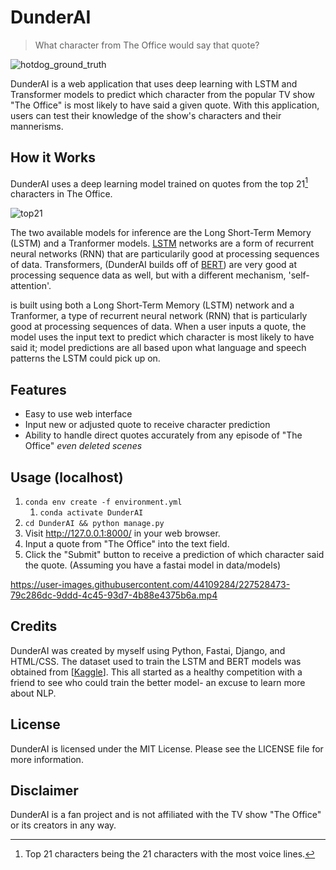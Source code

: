 # DunderAI
> What character from The Office would say that quote?

![hotdog_ground_truth](https://user-images.githubusercontent.com/44109284/226338430-a1b7c179-f48b-4837-8636-338bbee814da.jpg)

DunderAI is a web application that uses deep learning with LSTM and Transformer models to predict which character from the popular TV show "The Office" is most likely to have said a given quote. With this application, users can test their knowledge of the show's characters and their mannerisms.

## How it Works
DunderAI uses a deep learning model trained on quotes from the top 21[^chars] characters in The Office.
[^chars]: Top 21 characters being the 21 characters with the most voice lines. 

![top21](https://user-images.githubusercontent.com/44109284/229494059-2e596235-9f92-426c-89e0-ea42aaa4f37e.png)

The two available models for inference are the Long Short-Term Memory (LSTM) and a Tranformer models. [LSTM](https://www.wikiwand.com/en/Long_short-term_memory) networks are a form of recurrent neural networks (RNN) that are particularily good at processing sequences of data. Transformers, (DunderAI builds off of [BERT](https://www.wikiwand.com/en/BERT_(language_model))) are very good at processing sequence data as well, but with a different mechanism, 'self-attention'.

is built using both a Long Short-Term Memory (LSTM) network and a Tranformer, a type of recurrent neural network (RNN) that is particularly good at processing sequences of data. When a user inputs a quote, the model uses the input text to predict which character is most likely to have said it; model predictions are all based upon what language and speech patterns the LSTM could pick up on.

## Features
- Easy to use web interface
- Input new or adjusted quote to receive character prediction
- Ability to handle direct quotes accurately from any episode of "The Office" *even deleted scenes*

## Usage (localhost)
1. `conda env create -f environment.yml`
   1. `conda activate DunderAI`
2. `cd DunderAI && python manage.py`
3. Visit http://127.0.0.1:8000/ in your web browser.
4. Input a quote from "The Office" into the text field.
5. Click the "Submit" button to receive a prediction of which character said the quote. (Assuming you have a fastai model in data/models)

https://user-images.githubusercontent.com/44109284/227528473-79c286dc-9ddd-4c45-93d7-4b88e4375b6a.mp4

## Credits
DunderAI was created by myself using Python, Fastai, Django, and HTML/CSS. The dataset used to train the LSTM and BERT models was obtained from [[Kaggle](https://www.kaggle.com/datasets/nasirkhalid24/the-office-us-complete-dialoguetranscript)]. This all started as a healthy competition with a friend to see who could train the better model- an excuse to learn more about NLP.

## License
DunderAI is licensed under the MIT License. Please see the LICENSE file for more information.

## Disclaimer
DunderAI is a fan project and is not affiliated with the TV show "The Office" or its creators in any way.
